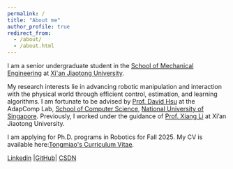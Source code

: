 ```yaml
---
permalink: /
title: "About me"
author_profile: true
redirect_from: 
  - /about/
  - /about.html
---
```


I am a senior undergraduate student in the [School of Mechanical Engineering](http://mec.xjtu.edu.cn/) at [Xi'an Jiaotong University](https://www.xjtu.edu.cn/). 

My research interests lie in advancing robotic manipulation and interaction with the physical world through efficient control, estimation, and learning algorithms. I am fortunate to be advised by  [Prof. David Hsu](https://www.comp.nus.edu.sg/~dyhsu/) at the AdapComp Lab, [School of Computer Science](https://www.comp.nus.edu.sg/cs/), [National University of Singapore](https://www.nus.edu.sg/). Previously, I worked under the guidance of [Prof. Xiang Li](https://gr.xjtu.edu.cn/web/lixiang) at Xi’an Jiaotong University.

I am applying for Ph.D. programs in Robotics for Fall 2025. My CV is available here:[Tongmiao's Curriculum Vitae](../assets/Curriculum_Vitae.pdf). 

[Linkedin](https://www.linkedin.com/in/xtongmiao)
|[GitHub](https://github.com/Tamphie/)|
[CSDN](https://blog.csdn.net/weixin_68087022?ops_request_misc=%7B%22request%5Fid%22%3A%2206d40b7aea6bd974dda69d4b606ac7e6%22%2C%22scm%22%3A%2220140713.130064515..%22%7D&request_id=06d40b7aea6bd974dda69d4b606ac7e6&biz_id=206&utm_medium=distribute.pc_search_result.none-task-user-null-1-151505242-null-null.nonecase&utm_term=%E5%96%B5%E5%96%9C%E6%AC%A2%E6%95%B2%E7%94%B5%E8%84%91&spm=1018.2226.3001.4351)


